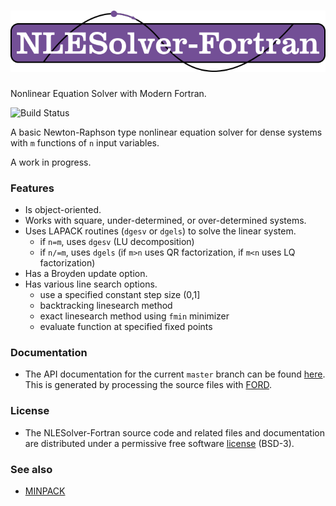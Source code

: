 ![nlesolver-fortran](media/logo.png)
============

Nonlinear Equation Solver with Modern Fortran.

![Build Status](https://github.com/jacobwilliams/nlesolver-fortran/actions/workflows/CI.yml/badge.svg)

A basic Newton-Raphson type nonlinear equation solver for dense systems with `m` functions of `n` input variables.

A work in progress.

### Features

  * Is object-oriented.
  * Works with square, under-determined, or over-determined systems.
  * Uses LAPACK routines (`dgesv` or `dgels`) to solve the linear system.
     * if `n=m`,  uses `dgesv` (LU decomposition)
     * if `n/=m`, uses `dgels` (if `m>n` uses QR factorization,
       if `m<n` uses LQ factorization)
  * Has a Broyden update option.
  * Has various line search options.
     * use a specified constant step size (0,1]
     * backtracking linesearch method
     * exact linesearch method using `fmin` minimizer
     * evaluate function at specified fixed points

### Documentation

 * The API documentation for the current ```master``` branch can be found [here](https://jacobwilliams.github.io/nlesolver-fortran/).  This is generated by processing the source files with [FORD](https://github.com/Fortran-FOSS-Programmers/ford).

### License

 * The NLESolver-Fortran source code and related files and documentation are distributed under a permissive free software [license](https://github.com/jacobwilliams/nlesolver-fortran/blob/master/LICENSE.txt) (BSD-3).

### See also

  * [MINPACK](https://github.com/jacobwilliams/minpack)
